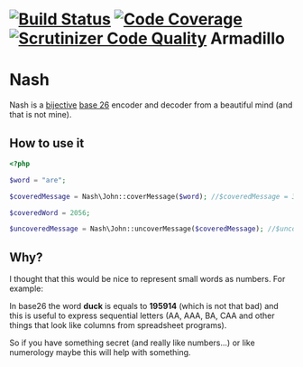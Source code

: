 [![Build Status](https://travis-ci.org/nelsonsar/nash.svg?branch=master)](https://travis-ci.org/nelsonsar/nash)
[![Code Coverage](https://scrutinizer-ci.com/g/nelsonsar/nash/badges/coverage.png?b=master)](https://scrutinizer-ci.com/g/nelsonsar/nash/?branch=master)
[![Scrutinizer Code Quality](https://scrutinizer-ci.com/g/nelsonsar/nash/badges/quality-score.png?b=master)](https://scrutinizer-ci.com/g/nelsonsar/nash/?branch=master)
Armadillo
=========

# Nash

Nash is a [bijective](http://en.wikipedia.org/wiki/Bijective_numeration) [base 26](http://en.wikipedia.org/wiki/Hexavigesimal) encoder and decoder from a beautiful mind (and that is not mine).

## How to use it

```php
<?php

$word = "are";

$coveredMessage = Nash\John::coverMessage($word); //$coveredMessage = 3849

$coveredWord = 2056;

$uncoveredMessage = Nash\John::uncoverMessage($coveredMessage); //$uncoveredMessage = 'BAC';
```

## Why?

I thought that this would be nice to represent small words as numbers. For example:

In base26 the word **duck** is equals to **195914** (which is not that bad) and this is useful to express sequential letters (AA, AAA, BA, CAA and other things that look like columns from spreadsheet programs).

So if you have something secret (and really like numbers...) or like numerology maybe this will help with something.
